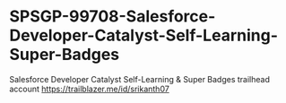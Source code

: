 # SPSGP-99708-Salesforce-Developer-Catalyst-Self-Learning-Super-Badges
Salesforce Developer Catalyst Self-Learning &amp; Super Badges
trailhead account https://trailblazer.me/id/srikanth07
